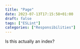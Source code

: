 ```yaml
---
title: "Page"
date: 2023-07-13T17:15:58+01:00
draft: false
tags: ["ESLint"]
categories: ["Responsibilities"]
---
```

Is this actually an index?
